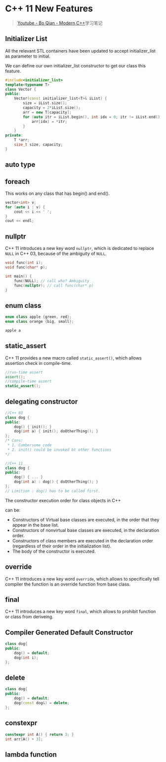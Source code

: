 # C++ 11 New Features

> [Youtube - Bo Qian - Modern C++](https://www.youtube.com/watch?v=U6mgsPqV32A&list=PL5jc9xFGsL8FWtnZBeTqZBbniyw0uHyaH)学习笔记

## Initializer List

All the relevant STL containers have been updated to accept initializer_list as parameter to initial.

We can define our own initializer_list constructor to get our class this feature.

``` c++
#include<initializer_list>
template<typename T>
class Vector {
public:
    Vector(const initializer_list<T>& iList) {
        size = iList.size();
        capacity = 2*iList.size();
        arr = new T[capacity];
        for (auto itr = iList.begin(), int idx = 0; itr != iList.end(); itr++, idx++) {
            arr[idx] = *itr;
        }
    }
private:
    T *arr;
    size_t size, capacity;
}
```

## auto type

## foreach

This works on any class that has begin() and end().

``` c++
vector<int> v;
for (auto i : v) {
    cout << i << ' '; 
}
cout << endl;
```

## nullptr

C++ 11 introduces a new key word `nullptr`, which is dedicated to replace `NULL` in C++ 03, because of the ambiguity of `NULL`.

``` c++
void func(int i);
void func(char* p);

int main() {
    func(NULL); // call who? Ambiguity
    func(nullptr); // call func(char* p)
}
```

## enum class

``` c++
enum class apple {green, red};
enum class orange {big, small};

apple a
```

## static_assert

C++ 11 provides a new macro called `static_assert()`, which allows assertion check in compile-time.

``` c++
//run-time assert
assert();
//compile-time assert
static_assert();
```

## delegating constructor

``` c++
//C++ 03
class dog {
public:
    dog() { init(); }
    dog(int a) { init(); doOtherThing(); }
};
/* Cons:
 * 1. Cumbersome code
 * 2. init() could be invoked bt other functions
*/

//C++ 11
class dog {
public:
    dog() { ... }
    dog(int a) : dog() { doOtherThing(); }
};
// Limition : dog() has to be called first. 
```

The constructor execution order for class objects in C++

can be:

+ Constructors of Virtual base classes are executed, in the order that they appear in the base list.
+ Constructors of nonvirtual base classes are executed, in the declaration order.
+ Constructors of class members are executed in the declaration order (regardless of their order in the initialization list).
+ The body of the constructor is executed.

## override

C++ 11 introduces a new key word `override`, which allows to specifically  tell compiler the function is an override function from base class.

## final

C++ 11 introduces a new key word `final`, which allows to prohibit function or class from deriveing.

## Compiler Generated Default Constructor

``` c++
class dog{
public:
    dog() = default;
    dog(int i);
};
```

## delete

``` c++
class dog{
public:
    dog() = default;
    dog(const dog&) = delete;
};
```

## constexpr

``` c++
constexpr int A() { return 3; }
int arr[A() + 3];
```

## lambda function
